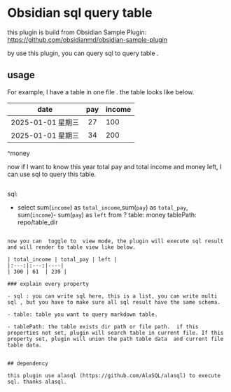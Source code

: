 # Obsidian sql query table

this plugin is build from Obsidian Sample Plugin: https://github.com/obsidianmd/obsidian-sample-plugin

by use this plugin, you can query sql to query table . 

## usage 

For example, I have a table in one file . the table looks like below. 

|       date        | pay | income |
|:-----------------:|:----:| ---- |
| 2025-01-01 星期三 |  27  | 100  |
| 2025-01-01 星期三 |  34  | 200  |

^money


now if I want to know this year total pay and total income and money left, I can use sql to query this table.


> ```table-sql
sql: 
- select  sum(`income`) as `total_income`,sum(`pay`) as `total_pay`, sum(`income`)- sum(`pay`) as `left` from ?
table: money
tablePath: repo/table_dir
```

now you can  toggle to  view mode, the plugin will execute sql result and will render to table view like below.

| total_income | total_pay | left |
|:---:|:---:|----|
| 300 | 61  | 239 |

### explain every property

- sql : you can write sql here, this is a list, you can write multi sql , but you have to make sure all sql result have the same schema.

- table: table you want to query markdown table.

- tablePath: the table exists dir path or file path.  if this properties not set, plugin will search table in current file. If this property set, plugin will union the path table data  and current file table data.


## dependency

this plugin use alasql (https://github.com/AlaSQL/alasql) to execute sql. thanks alasql.

